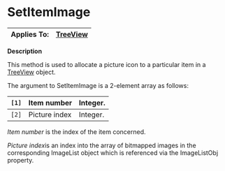 




<h1 class="heading"><span class="name">SetItemImage</span></h1>

| Applies To: | [TreeView](../a-z/treeview.md) |
| --- | ---  |


**Description**


This method is used to allocate a picture icon to a particular item in a [TreeView](../a-z/treeview.md) object.


The argument to SetItemImage is a 2-element array as follows:


| `[1]` | Item number | Integer. |
| --- | --- | ---  |
| `[2]` | Picture index | Integer. |


*Item number* is the index of the item concerned.


*Picture index*is an index into the array of bitmapped images in the corresponding ImageList object which is referenced via the ImageListObj property.



